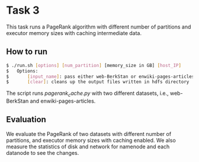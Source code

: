 # Task 3
This task runs a PageRank algorithm with different number of partitions and executor memory sizes with caching intermediate data.

## How to run
```bash
$ ./run.sh [options] [num_partition] [memory_size in GB] [host_IP]
$ 	Options: 
$	    [input_name]: pass either web-BerkStan or enwiki-pages-articles
$	    [clear]: cleans up the output files written in hdfs directory
```
The script runs $pagerank_cache.py$ with two different datasets, i.e., web-BerkStan and enwiki-pages-articles.

## Evaluation
We evaluate the PageRank of two datasets with different number of partitions, and executor memory sizes with caching enabled.
We also measure the statistics of disk and network for namenode and each datanode to see the changes.
